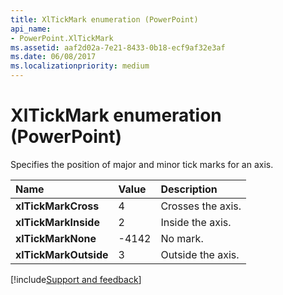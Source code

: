 ```yaml
---
title: XlTickMark enumeration (PowerPoint)
api_name:
- PowerPoint.XlTickMark
ms.assetid: aaf2d02a-7e21-8433-0b18-ecf9af32e3af
ms.date: 06/08/2017
ms.localizationpriority: medium
---
```



# XlTickMark enumeration (PowerPoint)

Specifies the position of major and minor tick marks for an axis.



|Name|Value|Description|
|:-----|:-----|:-----|
|**xlTickMarkCross**|4|Crosses the axis.|
|**xlTickMarkInside**|2|Inside the axis.|
|**xlTickMarkNone**|-4142|No mark.|
|**xlTickMarkOutside**|3|Outside the axis.|

[!include[Support and feedback](~/includes/feedback-boilerplate.md)]